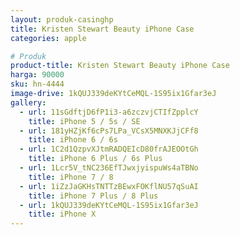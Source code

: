 ```yaml
---
layout: produk-casinghp
title: Kristen Stewart Beauty iPhone Case
categories: apple

# Produk
product-title: Kristen Stewart Beauty iPhone Case
harga: 90000
sku: hn-4444
image-drive: 1kQUJ339deKYtCeMQL-1S95ix1Gfar3eJ
gallery:
  - url: 11sGdftjD6fP1i3-a6zczvjCTIfZpplcY
    title: iPhone 5 / 5s / SE
  - url: 181yHZjKf6cPs7LPa_VCsX5MNXKJjCFf8
    title: iPhone 6 / 6s
  - url: 1C2d1QzpvXJtmRADQEIcD80frAJEOOtGh
    title: iPhone 6 Plus / 6s Plus
  - url: 1Lcr5V_tNC236EfTJwxjyispuWs4aTBNo
    title: iPhone 7 / 8
  - url: 1iZzJaGKHsTNTTzBEwxFOKflNU57qSuAI
    title: iPhone 7 Plus / 8 Plus
  - url: 1kQUJ339deKYtCeMQL-1S95ix1Gfar3eJ
    title: iPhone X
---
```


